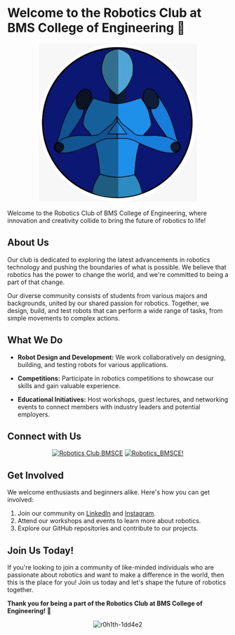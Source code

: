 # Welcome to the Robotics Club at BMS College of Engineering 🤖

<p align="center">
  <img src="profile/logo.webp" alt="Robotics Club Image" width="360px">
</p>

Welcome to the Robotics Club of BMS College of Engineering, where innovation and creativity collide to bring the future of robotics to life!

## About Us

Our club is dedicated to exploring the latest advancements in robotics technology and pushing the boundaries of what is possible. We believe that robotics has the power to change the world, and we're committed to being a part of that change.

Our diverse community consists of students from various majors and backgrounds, united by our shared passion for robotics. Together, we design, build, and test robots that can perform a wide range of tasks, from simple movements to complex actions.

## What We Do

- **Robot Design and Development:** We work collaboratively on designing, building, and testing robots for various applications.
  
- **Competitions:** Participate in robotics competitions to showcase our skills and gain valuable experience.

- **Educational Initiatives:** Host workshops, guest lectures, and networking events to connect members with industry leaders and potential employers.

## Connect with Us
<div align="center">

[![Robotics Club BMSCE](https://skillicons.dev/icons?i=linkedin)](https://www.linkedin.com/company/robotics-club-bmsce/)
[![Robotics_BMSCE!](https://skillicons.dev/icons?i=instagram)](https://www.instagram.com/robotics_bmsce/?hl=en)

</div>

## Get Involved

We welcome enthusiasts and beginners alike. Here's how you can get involved:

1. Join our community on [LinkedIn](https://www.linkedin.com/company/robotics-club-bmsce/) and [Instagram](https://www.instagram.com/robotics_bmsce/?hl=en).
2. Attend our workshops and events to learn more about robotics.
3. Explore our GitHub repositories and contribute to our projects.

## Join Us Today!

If you're looking to join a community of like-minded individuals who are passionate about robotics and want to make a difference in the world, then this is the place for you! Join us today and let's shape the future of robotics together.

**Thank you for being a part of the Robotics Club at BMS College of Engineering! 🚀**

<p align="center"> <img src="https://komarev.com/ghpvc/?username=Robotics-Club-BMSCE&label=Profile%20views&color=0e75b6&style=flat" alt="r0h1th-1dd4e2" /> </p>